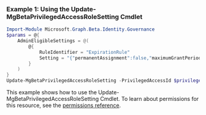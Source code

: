 ### Example 1: Using the Update-MgBetaPrivilegedAccessRoleSetting Cmdlet
```powershell
Import-Module Microsoft.Graph.Beta.Identity.Governance
$params = @{
	AdminEligibleSettings = @(
		@{
			RuleIdentifier = "ExpirationRule"
			Setting = "{"permanentAssignment":false,"maximumGrantPeriodInMinutes":129600}"
		}
	)
}
Update-MgBetaPrivilegedAccessRoleSetting -PrivilegedAccessId $privilegedAccessId -GovernanceRoleSettingId $governanceRoleSettingId -BodyParameter $params
```
This example shows how to use the Update-MgBetaPrivilegedAccessRoleSetting Cmdlet.
To learn about permissions for this resource, see the [permissions reference](/graph/permissions-reference).
